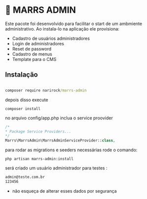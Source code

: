 # 🚀 MARRS ADMIN

Este pacote foi desenvolvido para facilitar o start de um ambmiente administrativo.
Ao instala-lo na aplicação ele provisiona:
  - Cadastro de usuários administradores
  - Login de administradores
  - Reset de password
  - Cadastro de menus
  - Template para o CMS

Instalação
---
```cmd

composer require narirock/marrs-admin
```

depois disso execute 

```terminal
composer install
```

no arquivo config/app.php inclua o service proovider

```php
/*
* Package Service Providers...
*/
Marrs\MarrsAdmin\MarrsAdminServiceProvider::class,
```
para rodar as migrations e seeders necessárias rode o comando:
```terminal
php artisan marrs-admin:install  
```

será criado um usuário administrador para testes :
```txt
admin@teste.com.br
123456
```
* não esqueça de alterar esses dados por segurança
